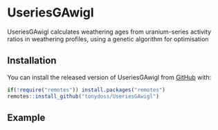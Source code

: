 
<!-- README.md is generated from README.Rmd. Please edit that file -->

# UseriesGAwigl

<!-- badges: start -->
<!-- badges: end -->

UseriesGAwigl calculates weathering ages from uranium-series activity
ratios in weathering profiles, using a genetic algorithm for
optimisation

## Installation

You can install the released version of UseriesGAwigl from
[GitHub](https://github.com/tonydoss/UseriesGAwigl) with:

``` r
if(!require("remotes")) install.packages("remotes")
remotes::install_github("tonydoss/UseriesGAwigl")
```

## Example
